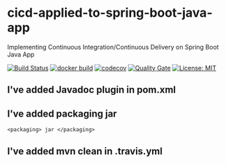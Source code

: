 # cicd-applied-to-spring-boot-java-app
Implementing Continuous Integration/Continuous Delivery on Spring Boot Java App 

[![Build Status](https://travis-ci.com/Dimuthu/cicd-applied-to-spring-boot-java-app.svg)](https://travis-ci.com/FanJups/cicd-applied-to-spring-boot-java-app)
[![docker build](https://img.shields.io/docker/cloud/build/Dimuthu/cicd-applied-to-spring-boot-java-app)](https://cloud.docker.com/u/Dimuthu/repository/docker/Dimuthu/cicd-applied-to-spring-boot-java-app)
[![codecov](https://codecov.io/gh/Dimuthu/cicd-applied-to-spring-boot-java-app/branch/master/graph/badge.svg)](https://codecov.io/gh/Dimuthu/cicd-applied-to-spring-boot-java-app)
[![Quality Gate](https://sonarcloud.io/api/project_badges/measure?project=com.cicd:cicd-applied-to-spring-boot-java-app&metric=alert_status)](https://sonarcloud.io/dashboard/index/com.cicd:cicd-applied-to-spring-boot-java-app)
[![License: MIT](https://img.shields.io/badge/License-MIT-yellow.svg)](https://opensource.org/licenses/MIT)

## I've added Javadoc plugin in pom.xml

## I've added packaging jar 

```
<packaging> jar </packaging>
```

## I've added mvn clean in .travis.yml


